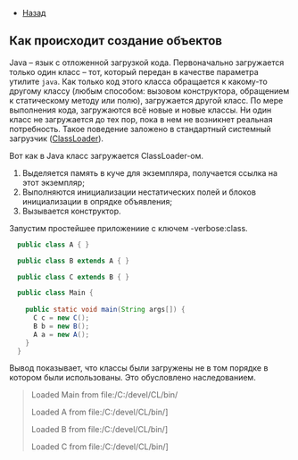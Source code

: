 - [Назад](/./java.md)

## Как происходит создание объектов

Java – язык с отложенной загрузкой кода. Первоначально загружается только один класс – тот, который передан в качестве параметра утилите `java`. Как только код этого класса обращается к какому-то другому классу (любым способом: вызовом конструктора, обращением к статическому методу или полю), загружается другой класс. По мере выполнения кода, загружаются всё новые и новые классы. Ни один класс не загружается до тех пор, пока в нем не возникнет реальная потребность. Такое поведение заложено в стандартный системный загрузчик ([ClassLoader](/java/classloader.md)).

Вот как в Java класс загружается ClassLoader-ом.

1. Выделяется память в куче для экземпляра, получается ссылка на этот экземпляр;
1. Выполняются инициализации нестатических полей и блоков инициализации в опрядке объявления;
1. Вызывается конструктор.


Запустим простейшее приложениие с ключем -verbose:class.

  ```java
    public class A { }

    public class B extends A { }

    public class C extends B { }

    public class Main {
      
      public static void main(String args[]) {
        C c = new C();
        B b = new B();
        A a = new A();
      }
    }

  ```

Вывод показывает, что классы были загружены не в том порядке в котором были использованы. Это обусловлено наследованием.

>Loaded Main from file:/C:/devel/CL/bin/
>
>Loaded A from file:/C:/devel/CL/bin/]
>
>Loaded B from file:/C:/devel/CL/bin/]
>
>Loaded C from file:/C:/devel/CL/bin/]
